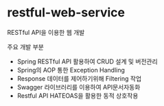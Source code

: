 # restful-web-service
RESTful API을 이용한 웹 개발

주요 개발 부분

- Spring RESTful API 활용하여 CRUD 설계 및 버전관리
- Spring의 AOP 통한 Exception Handling
- Response 데이터를 제어하기위해 Filtering 작업
- Swagger 라이브러리를 이용하여 API문서자동화
- Restful API HATEOAS을 활용한 동적 상호작용
